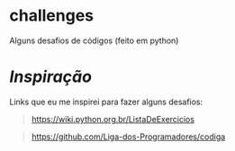 # challenges
Alguns desafios de códigos (feito em python)

# *Inspiração*
Links que eu me inspirei para fazer alguns desafios:

> https://wiki.python.org.br/ListaDeExercicios

> https://github.com/Liga-dos-Programadores/codiga
